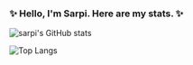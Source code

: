 ### ✨ Hello, I'm Sarpi. Here are my stats. ✨

![sarpi's GitHub stats](https://github-readme-stats.vercel.app/api?username=a1sarpi&show_icons=true&theme=swift&show_icons=true)

![Top Langs](https://github-readme-stats.vercel.app/api/top-langs/?username=a1sarpi&layout=pie)
